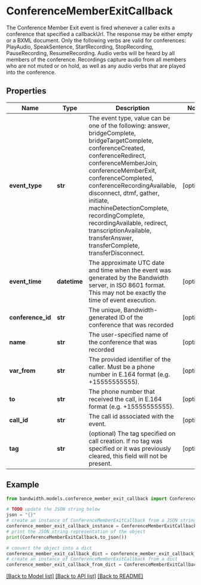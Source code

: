 # ConferenceMemberExitCallback

The Conference Member Exit event is fired whenever a caller exits a conference that specified a callbackUrl. The response may be either empty or a BXML document. Only the following verbs are valid for conferences: PlayAudio, SpeakSentence, StartRecording, StopRecording, PauseRecording, ResumeRecording. Audio verbs will be heard by all members of the conference. Recordings capture audio from all members who are not muted or on hold, as well as any audio verbs that are played into the conference.

## Properties

Name | Type | Description | Notes
------------ | ------------- | ------------- | -------------
**event_type** | **str** | The event type, value can be one of the following: answer, bridgeComplete, bridgeTargetComplete, conferenceCreated, conferenceRedirect, conferenceMemberJoin, conferenceMemberExit, conferenceCompleted, conferenceRecordingAvailable, disconnect, dtmf, gather, initiate, machineDetectionComplete, recordingComplete, recordingAvailable, redirect, transcriptionAvailable, transferAnswer, transferComplete, transferDisconnect. | [optional] 
**event_time** | **datetime** | The approximate UTC date and time when the event was generated by the Bandwidth server, in ISO 8601 format. This may not be exactly the time of event execution. | [optional] 
**conference_id** | **str** | The unique, Bandwidth-generated ID of the conference that was recorded | [optional] 
**name** | **str** | The user-specified name of the conference that was recorded | [optional] 
**var_from** | **str** | The provided identifier of the caller. Must be a phone number in E.164 format (e.g. +15555555555). | [optional] 
**to** | **str** | The phone number that received the call, in E.164 format (e.g. +15555555555). | [optional] 
**call_id** | **str** | The call id associated with the event. | [optional] 
**tag** | **str** | (optional) The tag specified on call creation. If no tag was specified or it was previously cleared, this field will not be present. | [optional] 

## Example

```python
from bandwidth.models.conference_member_exit_callback import ConferenceMemberExitCallback

# TODO update the JSON string below
json = "{}"
# create an instance of ConferenceMemberExitCallback from a JSON string
conference_member_exit_callback_instance = ConferenceMemberExitCallback.from_json(json)
# print the JSON string representation of the object
print(ConferenceMemberExitCallback.to_json())

# convert the object into a dict
conference_member_exit_callback_dict = conference_member_exit_callback_instance.to_dict()
# create an instance of ConferenceMemberExitCallback from a dict
conference_member_exit_callback_from_dict = ConferenceMemberExitCallback.from_dict(conference_member_exit_callback_dict)
```
[[Back to Model list]](../README.md#documentation-for-models) [[Back to API list]](../README.md#documentation-for-api-endpoints) [[Back to README]](../README.md)


